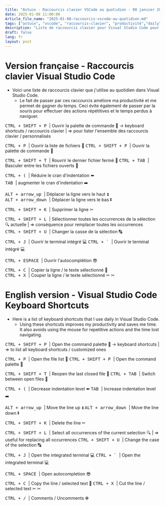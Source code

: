 ```yaml
---
title: "Astuce - Raccourcis clavier VSCode au quotidien - 08 janvier 2025"
date: 2025-01-08 11:00:00
Article_file_name: "2025-01-08-raccourcis-vscode-au-quotidien.md"
tags: ["astuce", "vscode", "raccourcis-clavier", "productivité","daily",  "jan", "jan-2025"]
description: "Liste de raccourcis clavier pour Visual Studio Code pour améliorer votre productivité - January 8"
draft: false
lang: fr
layout: post
---
```



# Version française - Raccourcis clavier Visual Studio Code

- Voici une liste de raccourcis clavier que j'utilise au quotidien dans Visual Studio Code.   
    - Le fait de passer par ces raccourcis améliore ma productivité et me permet de gagner du temps. Ceci évite également de passer par la souris pour effectuer des actions répétitives et le temps perdus à naviguer.   


<kbd> CTRL + SHIFT + P </kbd> | Ouvrir la palette de commande 🎨 -> keyboard shortcuts / raccourcis clavier | => pour lister l'ensemble des raccourcis clavier / personnalisés  
 


<kbd> CTRL + P </kbd> | Ouvrir la liste de fichiers 📂 
<kbd> CTRL + SHIFT + P </kbd> | Ouvrir la palette de commande 🎨  


<kbd> CTRL + SHIFT + T </kbd> | Rouvrir le dernier fichier fermé  🔄 
<kbd> CTRL + TAB </kbd> | Basculer entre les fichiers ouverts 🔀 


<kbd> CTRL + ( </kbd> | Réduire le cran d'indentation ⬅️  
<kbd> TAB </kbd> | augmenter le cran d'indentation ➡️


<kbd> ALT + arrow_up </kbd> | Déplacer la ligne vers le haut ⏫  
<kbd> ALT + arrow_down </kbd> | Déplacer la ligne vers le bas ⏬  


<kbd> CTRL + SHIFT + K </kbd> | Supprimer la ligne ✂ 

<kbd> CTRL + SHIFT + L </kbd> | Sélectionner toutes les occurrences de la sélection 🔍 actuelle | => conséquence pour remplacer toutes les occurrences  
<kbd> CTRL + SHIFT + U </kbd> | Changer la casse de la sélection 🔠 



<kbd> CTRL + J </kbd> | Ouvrir le terminal intégré  💻
<kbd> CTRL + ` </kbd> | Ouvrir le terminal intégré  💻


<kbd> CTRL + ESPACE </kbd> | Ouvrir l'autocomplétion 😎 


<kbd> CTRL + C </kbd> | Copier la ligne / le texte sélectionné 🧾  
<kbd> CTRL + X </kbd> | Couper la ligne / le texte sélectionné ✂ ✂



# English version - Visual Studio Code Keyboard Shortcuts 
- Here is a list of keyboard shortcuts that I use daily in Visual Studio Code.
    - Using these shortcuts improves my productivity and saves me time. It also avoids using the mouse for repetitive actions and the time lost navigating.

<kbd> CTRL + SHIFT + P </kbd> | Open the command palette 🎨 -> keyboard shortcuts | => to list all keyboard shortcuts / customized ones

<kbd> CTRL + P </kbd> | Open the file list 📂
<kbd> CTRL + SHIFT + P </kbd> | Open the command palette 🎨

<kbd> CTRL + SHIFT + T </kbd> | Reopen the last closed file 🔄
<kbd> CTRL + TAB </kbd> | Switch between open files 🔀

<kbd> CTRL + ( </kbd> | Decrease indentation level ⬅️
<kbd> TAB </kbd> | Increase indentation level ➡️

<kbd> ALT + arrow_up </kbd> | Move the line up ⏫
<kbd> ALT + arrow_down </kbd> | Move the line down ⏬

<kbd> CTRL + SHIFT + K </kbd> | Delete the line ✂

<kbd> CTRL + SHIFT + L </kbd> | Select all occurrences of the current selection 🔍 | => useful for replacing all occurrences
<kbd> CTRL + SHIFT + U </kbd> | Change the case of the selection 🔠

<kbd> CTRL + J </kbd> | Open the integrated terminal 💻
<kbd> CTRL + ` </kbd> | Open the integrated terminal 💻

<kbd> CTRL + SPACE </kbd> | Open autocompletion 😎

<kbd> CTRL + C </kbd> | Copy the line / selected text 🧾
<kbd> CTRL + X </kbd> | Cut the line / selected text ✂ ✂


<kbd> CTRL + / </kbd> | Comments / Uncomments ❇